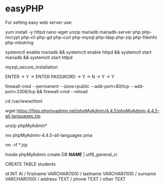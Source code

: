 # easyPHP

For setting easy web server use:

yum install -y httpd nano wget unzip mariadb mariadb-server php php-mcrypt php-cli php-gd php-curl php-mysql php-ldap php-zip php-fileinfo php-mbstring

systemctl enable mariadb && systemctl enable httpd && systemctl start mariadb && systemctl start httpd

mysql_secure_installation

ENTER -> Y -> ENTER PASSWORD -> Y -> N -> Y -> Y

firewall-cmd --permanent --zone=public --add-port=80/tcp --add-port=3306/tcp && firewall-cmd --reload

cd /var/www/html

wget https://files.phpmyadmin.net/phpMyAdmin/4.4.5/phpMyAdmin-4.4.5-all-languages.zip

unzip  phpMyAdmin*

mv phpMyAdmin-4.4.5-all-languages pma

rm -rf *.zip

Inside phpMyAdmin create DB ***NAME*** | utf8_general_ci

CREATE TABLE students

id INT AI / firstname VARCHAR(100) / lastname VARCHAR(100) / surname VARCHAR(100) / address TEXT / phone TEXT / other TEXT

